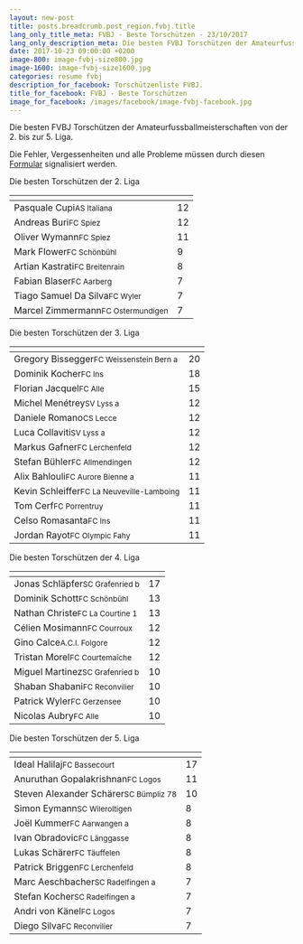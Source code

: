 ```yaml
---
layout: new-post
title: posts.breadcrumb.post_region.fvbj.title
lang_only_title_meta: FVBJ - Beste Torschützen - 23/10/2017
lang_only_description_meta: Die besten FVBJ Torschützen der Amateurfussballmeisterschaften von der 2. bis zur 5. Liga - 23/10/2017
date: 2017-10-23 09:00:00 +0200
image-800: image-fvbj-size800.jpg
image-1600: image-fvbj-size1600.jpg
categories: resume fvbj
description_for_facebook: Torschützenliste FVBJ.
title_for_facebook: FVBJ - Beste Torschützen
image_for_facebook: /images/facebook/image-fvbj-facebook.jpg
---
```

Die besten FVBJ Torschützen der Amateurfussballmeisterschaften von der 2. bis zur 5. Liga.

Die Fehler, Vergessenheiten und alle Probleme müssen durch diesen <a href="/formular-fehlermeldung">Formular</a> signalisiert werden.

Die besten Torschützen der 2. Liga

<table class="table"><thead><tr><th><i class="fa fa-male"></i></th><th><i class="fa fa-futbol-o"></i></th></tr></thead><tbody><tr><td>Pasquale Cupi<span class='d-block team-name'><small>AS Italiana</small></span></td><td>12</td></tr><tr><td>Andreas Buri<span class='d-block team-name'><small>FC Spiez</small></span></td><td>12</td></tr><tr><td>Oliver Wymann<span class='d-block team-name'><small>FC Spiez</small></span></td><td>11</td></tr><tr><td>Mark Flower<span class='d-block team-name'><small>FC Schönbühl</small></span></td><td>9</td></tr><tr><td>Artian Kastrati<span class='d-block team-name'><small>FC Breitenrain</small></span></td><td>8</td></tr><tr><td>Fabian Blaser<span class='d-block team-name'><small>FC Aarberg</small></span></td><td>7</td></tr><tr><td>Tiago Samuel Da Silva<span class='d-block team-name'><small>FC Wyler</small></span></td><td>7</td></tr><tr><td>Marcel Zimmermann<span class='d-block team-name'><small>FC Ostermundigen</small></span></td><td>7</td></tr></tbody></table>

Die besten Torschützen der 3. Liga

<table class="table"><thead><tr><th><i class="fa fa-male"></i></th><th><i class="fa fa-futbol-o"></i></th></tr></thead><tbody><tr><td>Gregory Bissegger<span class='d-block team-name'><small>FC Weissenstein Bern a</small></span></td><td>20</td></tr><tr><td>Dominik Kocher<span class='d-block team-name'><small>FC Ins</small></span></td><td>18</td></tr><tr><td>Florian Jacquel<span class='d-block team-name'><small>FC Alle</small></span></td><td>15</td></tr><tr><td>Michel Menétrey<span class='d-block team-name'><small>SV Lyss a</small></span></td><td>12</td></tr><tr><td>Daniele Romano<span class='d-block team-name'><small>CS Lecce</small></span></td><td>12</td></tr><tr><td>Luca Collaviti<span class='d-block team-name'><small>SV Lyss a</small></span></td><td>12</td></tr><tr><td>Markus Gafner<span class='d-block team-name'><small>FC Lerchenfeld</small></span></td><td>12</td></tr><tr><td>Stefan Bühler<span class='d-block team-name'><small>FC Allmendingen</small></span></td><td>12</td></tr><tr><td>Alix Bahlouli<span class='d-block team-name'><small>FC Aurore Bienne a</small></span></td><td>11</td></tr><tr><td>Kevin Schleiffer<span class='d-block team-name'><small>FC La Neuveville-Lamboing</small></span></td><td>11</td></tr><tr><td>Tom Cerf<span class='d-block team-name'><small>FC Porrentruy</small></span></td><td>11</td></tr><tr><td>Celso Romasanta<span class='d-block team-name'><small>FC Ins</small></span></td><td>11</td></tr><tr><td>Jordan Rayot<span class='d-block team-name'><small>FC Olympic Fahy</small></span></td><td>11</td></tr></tbody></table>

Die besten Torschützen der 4. Liga

<table class="table"><thead><tr><th><i class="fa fa-male"></i></th><th><i class="fa fa-futbol-o"></i></th></tr></thead><tbody><tr><td>Jonas Schläpfer<span class='d-block team-name'><small>SC Grafenried b</small></span></td><td>17</td></tr><tr><td>Dominik Schott<span class='d-block team-name'><small>FC Schönbühl</small></span></td><td>13</td></tr><tr><td>Nathan Christe<span class='d-block team-name'><small>FC La Courtine 1</small></span></td><td>13</td></tr><tr><td>Célien Mosimann<span class='d-block team-name'><small>FC Courroux</small></span></td><td>12</td></tr><tr><td>Gino Calce<span class='d-block team-name'><small>A.C.I. Folgore</small></span></td><td>12</td></tr><tr><td>Tristan Morel<span class='d-block team-name'><small>FC Courtemaîche</small></span></td><td>12</td></tr><tr><td>Miguel Martinez<span class='d-block team-name'><small>SC Grafenried b</small></span></td><td>10</td></tr><tr><td>Shaban Shabani<span class='d-block team-name'><small>FC Reconvilier</small></span></td><td>10</td></tr><tr><td>Patrick Wyler<span class='d-block team-name'><small>FC Gerzensee</small></span></td><td>10</td></tr><tr><td>Nicolas Aubry<span class='d-block team-name'><small>FC Alle</small></span></td><td>10</td></tr></tbody></table>

Die besten Torschützen der 5. Liga

<table class="table"><thead><tr><th><i class="fa fa-male"></i></th><th><i class="fa fa-futbol-o"></i></th></tr></thead><tbody><tr><td>Ideal Halilaj<span class='d-block team-name'><small>FC Bassecourt</small></span></td><td>17</td></tr><tr><td>Anuruthan Gopalakrishnan<span class='d-block team-name'><small>FC Logos</small></span></td><td>11</td></tr><tr><td>Steven Alexander Schärer<span class='d-block team-name'><small>SC Bümpliz 78</small></span></td><td>10</td></tr><tr><td>Simon Eymann<span class='d-block team-name'><small>SC Wileroltigen</small></span></td><td>8</td></tr><tr><td>Joël Kummer<span class='d-block team-name'><small>FC Aarwangen a</small></span></td><td>8</td></tr><tr><td>Ivan Obradovic<span class='d-block team-name'><small>FC Länggasse</small></span></td><td>8</td></tr><tr><td>Lukas Schärer<span class='d-block team-name'><small>FC Täuffelen</small></span></td><td>8</td></tr><tr><td>Patrick Briggen<span class='d-block team-name'><small>FC Lerchenfeld</small></span></td><td>8</td></tr><tr><td>Marc Aeschbacher<span class='d-block team-name'><small>SC Radelfingen a</small></span></td><td>7</td></tr><tr><td>Stefan Kocher<span class='d-block team-name'><small>SC Radelfingen a</small></span></td><td>7</td></tr><tr><td>Andri von Känel<span class='d-block team-name'><small>FC Logos</small></span></td><td>7</td></tr><tr><td>Diego Silva<span class='d-block team-name'><small>FC Reconvilier</small></span></td><td>7</td></tr></tbody></table>

